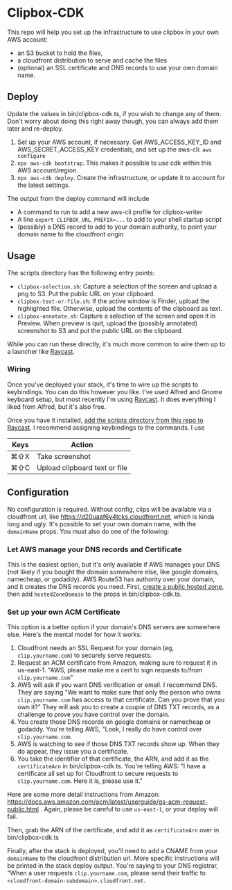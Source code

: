 # Clipbox-CDK

This repo will help you set up the infrastructure to use clipbox in your own AWS account:

- an S3 bucket to hold the files,
- a cloudfront distribution to serve and cache the files
- (optional) an SSL certificate and DNS records to use your own domain name.

## Deploy

Update the values in bin/clipbox-cdk.ts, if you wish to change any of them. Don't worry about doing this right away though, you can always add them later and re-deploy.

1. Set up your AWS account, if necessary. Get AWS_ACCESS_KEY_ID and AWS_SECRET_ACCESS_KEY credentials, and set up the aws-cli: `aws configure`
1. `npx aws-cdk bootstrap`. This makes it possible to use cdk within this AWS account/region.
1. `npx aws-cdk deploy`. Create the infrastructure, or update it to account for the latest settings.

The output from the deploy command will include

- A command to run to add a new aws-cli profile for clipbox-writer
- A line `export CLIPBOX_URL_PREFIX=...` to add to your shell startup script
- (possibly) a DNS record to add to your domain authority, to point your domain name to the cloudfront origin

## Usage

The scripts directory has the following entry points:

- `clipbox-selection.sh`: Capture a selection of the screen and upload a png to S3. Put the public URL on your clipboard.
- `clipbox-text-or-file.sh`: If the active window is Finder, upload the highlighted file. Otherwise, upload the contents of the clipboard as text.
- `clipbox-annotate.sh`: Capture a selection of the screen and open it in Preview. When preview is quit, upload the (possibly annotated) screenshot to S3 and put the public URL on the clipboard.

While you can run these directly, it's much more common to wire them up to a launcher like [Raycast](https://www.raycast.com/).

### Wiring

Once you've deployed your stack, it's time to wire up the scripts to keybindings. You can do this however you like. I've used Alfred and Gnome keyboard setup, but most recently I'm using [Raycast](https://www.raycast.com/). It does everything I liked from Alfred, but it's also free.

Once you have it installed, [add the scripts directory from this repo to Raycast](https://github.com/raycast/script-commands#install-script-commands-from-this-repository). I recommend assigning keybindings to the commands. I use

| Keys            | Action                        |
| --------------- | ----------------------------- |
| &#8984;&#8679;X | Take screenshot               |
| &#8984;&#8679;C | Upload clipboard text or file |

## Configuration

No configuration is required. Without config, clips will be available via a cloudfront url, like https://d20uaaf6y4tcks.cloudfront.net, which is kinda long and ugly. It's possible to set your own domain name, with the `domainName` props. You must also do one of the following:

### Let AWS manage your DNS records and Certificate

This is the easiest option, but it's only available if AWS manages your DNS (not likely if you bought the domain somewhere else, like google domains, namecheap, or godaddy). AWS Route53 has authority over your domain, and it creates the DNS records you need. First, [create a public hosted zone](https://docs.aws.amazon.com/Route53/latest/DeveloperGuide/CreatingHostedZone.html), then add `hostedZoneDomain` to the props in bin/clipbox-cdk.ts.

### Set up your own ACM Certificate

This option is a better option if your domain's DNS servers are somewhere else. Here's the mental model for how it works:

1. Cloudfront needs an SSL Request for your domain (eg, `clip.yourname.com`) to securely serve requests.
2. Request an ACM certificate from Amazon, making sure to request it in us-east-1. "AWS, please make me a cert to sign requests to/from `clip.yourname.com`"
3. AWS will ask if you want DNS verification or email. I recommend DNS. They are saying "We want to make sure that only the person who owns `clip.yourname.com` has access to that certificate. Can you prove that you own it?" They will ask you to create a couple of DNS TXT records, as a challenge to prove you have control over the domain.
4. You create those DNS records on google domains or namecheap or godaddy. You're telling AWS, "Look, I really do have control over `clip.yourname.com`.
5. AWS is watching to see if those DNS TXT records show up. When they do appear, they issue you a certificate.
6. You take the identifier of that certificate, the ARN, and add it as the `certificateArn` in bin/clipbox-cdk.ts. You're telling AWS: "I have a certificate all set up for Cloudfront to secure requests to `clip.yourname.com`. Here it is, please use it."

Here are some more detail instructions from Amazon: https://docs.aws.amazon.com/acm/latest/userguide/gs-acm-request-public.html . Again, please be careful to use `us-east-1`, or your deploy will fail.

Then, grab the ARN of the certificate, and add it as `certificateArn` over in bin/clipbox-cdk.ts

Finally, after the stack is deployed, you'll need to add a CNAME from your `domainName` to the cloudfront distribution url. More specific instructions will be printed in the stack deploy output. You're saying to your DNS registrar, "When a user requests `clip.yourname.com`, please send their traffic to `<cloudfront-domain-subdomain>.cloudfront.net`.
